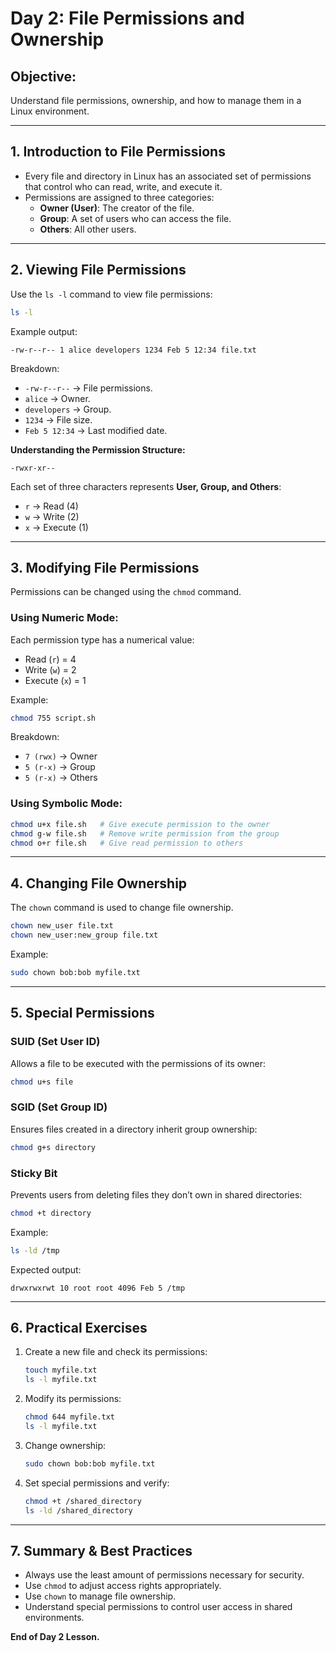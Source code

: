 # Day 2: File Permissions and Ownership

## Objective:
Understand file permissions, ownership, and how to manage them in a Linux environment.

---

## 1. Introduction to File Permissions
- Every file and directory in Linux has an associated set of permissions that control who can read, write, and execute it.
- Permissions are assigned to three categories:
  - **Owner (User)**: The creator of the file.
  - **Group**: A set of users who can access the file.
  - **Others**: All other users.

---

## 2. Viewing File Permissions
Use the `ls -l` command to view file permissions:
```bash
ls -l
```
Example output:
```
-rw-r--r-- 1 alice developers 1234 Feb 5 12:34 file.txt
```
Breakdown:
- `-rw-r--r--` → File permissions.
- `alice` → Owner.
- `developers` → Group.
- `1234` → File size.
- `Feb 5 12:34` → Last modified date.

**Understanding the Permission Structure:**
```
-rwxr-xr--
```
Each set of three characters represents **User, Group, and Others**:
- `r` → Read (4)
- `w` → Write (2)
- `x` → Execute (1)

---

## 3. Modifying File Permissions
Permissions can be changed using the `chmod` command.

### Using Numeric Mode:
Each permission type has a numerical value:
- Read (`r`) = 4
- Write (`w`) = 2
- Execute (`x`) = 1

Example:
```bash
chmod 755 script.sh
```
Breakdown:
- `7 (rwx)` → Owner
- `5 (r-x)` → Group
- `5 (r-x)` → Others

### Using Symbolic Mode:
```bash
chmod u+x file.sh   # Give execute permission to the owner
chmod g-w file.sh   # Remove write permission from the group
chmod o+r file.sh   # Give read permission to others
```

---

## 4. Changing File Ownership
The `chown` command is used to change file ownership.
```bash
chown new_user file.txt
chown new_user:new_group file.txt
```
Example:
```bash
sudo chown bob:bob myfile.txt
```

---

## 5. Special Permissions
### SUID (Set User ID)
Allows a file to be executed with the permissions of its owner:
```bash
chmod u+s file
```

### SGID (Set Group ID)
Ensures files created in a directory inherit group ownership:
```bash
chmod g+s directory
```

### Sticky Bit
Prevents users from deleting files they don’t own in shared directories:
```bash
chmod +t directory
```
Example:
```bash
ls -ld /tmp
```
Expected output:
```
drwxrwxrwt 10 root root 4096 Feb 5 /tmp
```

---

## 6. Practical Exercises
1. Create a new file and check its permissions:
   ```bash
   touch myfile.txt
   ls -l myfile.txt
   ```
2. Modify its permissions:
   ```bash
   chmod 644 myfile.txt
   ls -l myfile.txt
   ```
3. Change ownership:
   ```bash
   sudo chown bob:bob myfile.txt
   ```
4. Set special permissions and verify:
   ```bash
   chmod +t /shared_directory
   ls -ld /shared_directory
   ```

---

## 7. Summary & Best Practices
- Always use the least amount of permissions necessary for security.
- Use `chmod` to adjust access rights appropriately.
- Use `chown` to manage file ownership.
- Understand special permissions to control user access in shared environments.

**End of Day 2 Lesson.**
